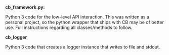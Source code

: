 **cb_framework.py:** 

Python 3 code for the low-level API interaction. This was written as a personal project, so the python wrapper that ships with CB  may be of better use. Full instructions regarding all classes/methods to follow.

**cb_logger**

Python 3 code that creates a logger instance that writes to file and stdout.
